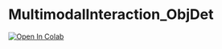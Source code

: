 # MultimodalInteraction_ObjDet

[![Open In Colab](https://colab.research.google.com/assets/colab-badge.svg)](https://colab.research.google.com/github/zhaw-iwi/MultimodalInteraction_ObjDet/blob/main/Object_Detection_Basics_YOLO_OWL-ViT.ipynb)